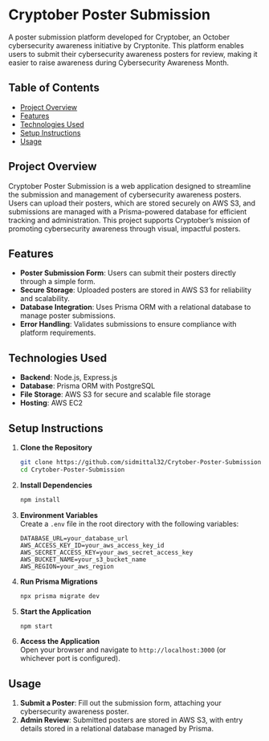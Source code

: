 # Cryptober Poster Submission

A poster submission platform developed for Cryptober, an October cybersecurity awareness initiative by Cryptonite. This platform enables users to submit their cybersecurity awareness posters for review, making it easier to raise awareness during Cybersecurity Awareness Month.

## Table of Contents
- [Project Overview](#project-overview)
- [Features](#features)
- [Technologies Used](#technologies-used)
- [Setup Instructions](#setup-instructions)
- [Usage](#usage)

## Project Overview
Cryptober Poster Submission is a web application designed to streamline the submission and management of cybersecurity awareness posters. Users can upload their posters, which are stored securely on AWS S3, and submissions are managed with a Prisma-powered database for efficient tracking and administration. This project supports Cryptober’s mission of promoting cybersecurity awareness through visual, impactful posters.

## Features
- **Poster Submission Form**: Users can submit their posters directly through a simple form.
- **Secure Storage**: Uploaded posters are stored in AWS S3 for reliability and scalability.
- **Database Integration**: Uses Prisma ORM with a relational database to manage poster submissions.
- **Error Handling**: Validates submissions to ensure compliance with platform requirements.

## Technologies Used
- **Backend**: Node.js, Express.js
- **Database**: Prisma ORM with PostgreSQL
- **File Storage**: AWS S3 for secure and scalable file storage
- **Hosting**: AWS EC2

## Setup Instructions

1. **Clone the Repository**
   ```bash
   git clone https://github.com/sidmittal32/Crytober-Poster-Submission.git
   cd Crytober-Poster-Submission
   ```

2. **Install Dependencies**
   ```bash
   npm install
   ```

3. **Environment Variables**  
   Create a `.env` file in the root directory with the following variables:
   ```plaintext
   DATABASE_URL=your_database_url
   AWS_ACCESS_KEY_ID=your_aws_access_key_id
   AWS_SECRET_ACCESS_KEY=your_aws_secret_access_key
   AWS_BUCKET_NAME=your_s3_bucket_name
   AWS_REGION=your_aws_region
   ```

4. **Run Prisma Migrations**
   ```bash
   npx prisma migrate dev
   ```

5. **Start the Application**
   ```bash
   npm start
   ```

6. **Access the Application**  
   Open your browser and navigate to `http://localhost:3000` (or whichever port is configured).

## Usage
1. **Submit a Poster**: Fill out the submission form, attaching your cybersecurity awareness poster.
2. **Admin Review**: Submitted posters are stored in AWS S3, with entry details stored in a relational database managed by Prisma.
